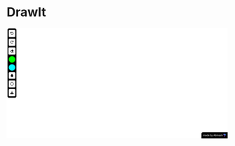 # DrawIt
![img](https://github.com/AbinashDwibedi/DrawIt/blob/main/assets/Screenshot%20from%202024-08-13%2010-24-57.png)
